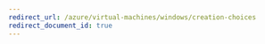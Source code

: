 ```yaml
---
redirect_url: /azure/virtual-machines/windows/creation-choices
redirect_document_id: true
---
```


